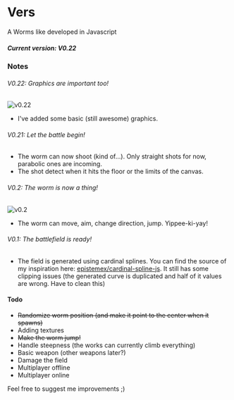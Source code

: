 # Vers
A Worms like developed in Javascript

##### Current version: V0.22

### Notes
###### V0.22: Graphics are important too!
![v0.22](http://i.imgur.com/wBZeDjS.png)
* I've added some basic (still awesome) graphics.

###### V0.21: Let the battle begin!
* The worm can now shoot (kind of...). Only straight shots for now, parabolic ones are incoming.
* The shot detect when it hits the floor or the limits of the canvas.

###### V0.2: The worm is now a thing!
![v0.2](http://i.imgur.com/iJ1IdMd.png?1)
* The worm can move, aim, change direction, jump. Yippee-ki-yay!

###### V0.1: The battlefield is ready!
* The field is generated using cardinal splines. You can find the source of my inspiration here: [epistemex/cardinal-spline-js](https://github.com/epistemex/cardinal-spline-js). It still has some clipping issues (the generated curve is duplicated and half of it values are wrong. Have to clean this)

#### Todo
* ~~Randomize worm position (and make it point to the center when it spawns)~~
* Adding textures
* ~~Make the worm jump!~~
* Handle steepness (the works can currently climb everything)
* Basic weapon (other weapons later?)
* Damage the field
* Multiplayer offline
* Multiplayer online

Feel free to suggest me improvements ;)
